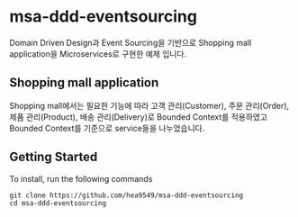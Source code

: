 # msa-ddd-eventsourcing

Domain Driven Design과 Event Sourcing을 기반으로 Shopping mall application을 Microservices로 구현한 예제 입니다.

## Shopping mall application
Shopping mall에서는 필요한 기능에 따라 고객 관리(Customer), 주문 관리(Order), 제품 관리(Product), 배송 관리(Delivery)로 Bounded Context를 적용하였고 Bounded Context를 기준으로 service들을 나누었습니다.


## Getting Started
To install, run the following commands
```
git clone https://github.com/hea9549/msa-ddd-eventsourcing
cd msa-ddd-eventsourcing
```
